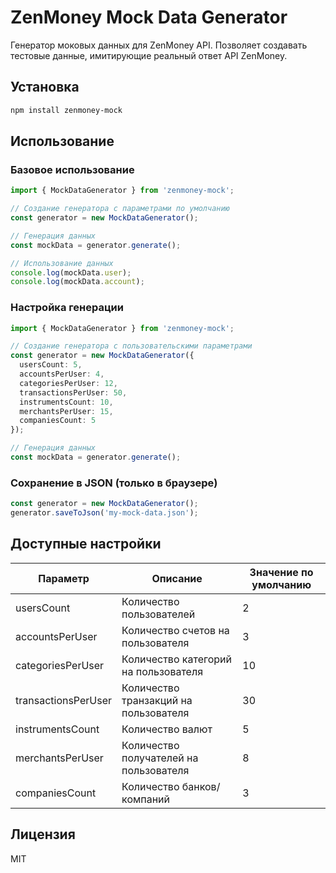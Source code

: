 # ZenMoney Mock Data Generator

Генератор моковых данных для ZenMoney API. Позволяет создавать тестовые данные, имитирующие реальный ответ API ZenMoney.

## Установка

```bash
npm install zenmoney-mock
```

## Использование

### Базовое использование

```typescript
import { MockDataGenerator } from 'zenmoney-mock';

// Создание генератора с параметрами по умолчанию
const generator = new MockDataGenerator();

// Генерация данных
const mockData = generator.generate();

// Использование данных
console.log(mockData.user);
console.log(mockData.account);
```

### Настройка генерации

```typescript
import { MockDataGenerator } from 'zenmoney-mock';

// Создание генератора с пользовательскими параметрами
const generator = new MockDataGenerator({
  usersCount: 5,
  accountsPerUser: 4,
  categoriesPerUser: 12,
  transactionsPerUser: 50,
  instrumentsCount: 10,
  merchantsPerUser: 15,
  companiesCount: 5
});

// Генерация данных
const mockData = generator.generate();
```

### Сохранение в JSON (только в браузере)

```typescript
const generator = new MockDataGenerator();
generator.saveToJson('my-mock-data.json');
```

## Доступные настройки

| Параметр | Описание | Значение по умолчанию |
|----------|----------|----------------------|
| usersCount | Количество пользователей | 2 |
| accountsPerUser | Количество счетов на пользователя | 3 |
| categoriesPerUser | Количество категорий на пользователя | 10 |
| transactionsPerUser | Количество транзакций на пользователя | 30 |
| instrumentsCount | Количество валют | 5 |
| merchantsPerUser | Количество получателей на пользователя | 8 |
| companiesCount | Количество банков/компаний | 3 |

## Лицензия

MIT 